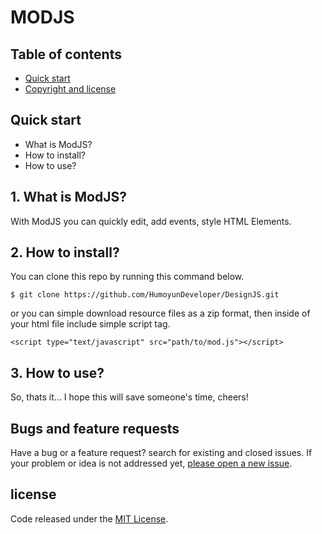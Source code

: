 # MODJS

## Table of contents

- [Quick start](#quick-start)
- [Copyright and license](#copyright-and-license)


## Quick start

- What is ModJS?
- How to install?
- How to use?

## 1. What is ModJS?
With ModJS you can quickly edit, add events, style HTML Elements. 

## 2. How to install?
You can clone this repo by running this command below.
```
$ git clone https://github.com/HumoyunDeveloper/DesignJS.git
```
or you can simple download resource files as a zip format, then 
inside of your html file include simple script tag.

```
<script type="text/javascript" src="path/to/mod.js"></script>
```

## 3. How to use?


So, thats it... I hope this will save someone's time, cheers!


## Bugs and feature requests

Have a bug or a feature request? search for existing and closed issues. If your problem or idea is not addressed yet, [please open a new issue](https://www.github.com/HumoyunDeveloper/DesignJS/issues/new).

## license
Code released under the [MIT License](https://www.github.com/HumoyunDeveloper/DesignJS/blob/master/LICENSE).


